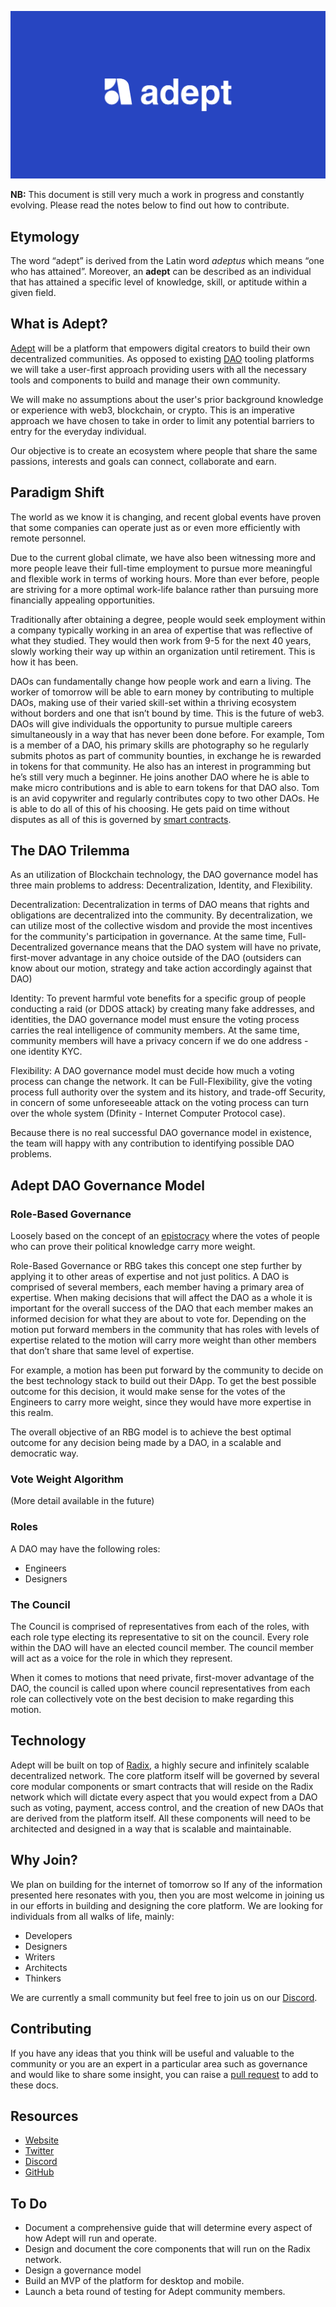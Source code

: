![](assets/logo.jpg)

**NB:** This document is still very much a work in progress and constantly evolving. Please read the notes below to find out how to contribute.

## Etymology

The word “adept” is derived from the Latin word *adeptus* which means “one who has attained”. Moreover, an **adept** can be described as an individual that has attained a specific level of knowledge, skill, or aptitude within a given field.

## What is Adept?

[Adept](https://adeptdao.org/) will be a platform that empowers digital creators to build their own decentralized communities. As opposed to existing [DAO](https://cointelegraph.com/ethereum-for-beginners/what-is-a-decentralized-autonomous-organization-and-how-does-a-dao-work) tooling platforms we will take a user-first approach providing users with all the necessary tools and components to build and manage their own community. 

We will make no assumptions about the user's prior background knowledge or experience with web3, blockchain, or crypto. This is an imperative approach we have chosen to take in order to limit any potential barriers to entry for the everyday individual.
 
Our objective is to create an ecosystem where people that share the same passions, interests and goals can connect, collaborate and earn.

## Paradigm Shift

The world as we know it is changing, and recent global events have proven that some companies can operate just as or even more efficiently with remote personnel.

Due to the current global climate, we have also been witnessing more and more people leave their full-time employment to pursue more meaningful and flexible work in terms of working hours. More than ever before, people are striving for a more optimal work-life balance rather than pursuing more financially appealing opportunities.

Traditionally after obtaining a degree, people would seek employment within a company typically working in an area of expertise that was reflective of what they studied. They would then work from 9-5 for the next 40 years, slowly working their way up within an organization until retirement. This is how it has been.

DAOs can fundamentally change how people work and earn a living. The worker of tomorrow will be able to earn money by contributing to multiple DAOs, making use of their varied skill-set within a thriving ecosystem without borders and one that isn’t bound by time. This is the future of web3.
DAOs will give individuals the opportunity to pursue multiple careers simultaneously in a way that has never been done before. For example, Tom is a member of a DAO, his primary skills are photography so he regularly submits photos as part of community bounties, in exchange he is rewarded in tokens for that community. He also has an interest in programming but he’s still very much a beginner. He joins another DAO where he is able to make micro contributions and is able to earn tokens for that DAO also. Tom is an avid copywriter and regularly contributes copy to two other DAOs. He is able to do all of this of his choosing. He gets paid on time without disputes as all of this is governed by [smart contracts](https://www.investopedia.com/terms/s/smart-contracts.asp).

## The DAO Trilemma

As an utilization of Blockchain technology, the DAO governance model has three main problems to address: Decentralization, Identity, and Flexibility.

Decentralization: Decentralization in terms of DAO means that rights and obligations are decentralized into the community. By decentralization, we can utilize most of the collective wisdom and provide the most incentives for the community's participation in governance. At the same time, Full-Decentralized governance means that the DAO system will have no private, first-mover advantage in any choice outside of the DAO (outsiders can know about our motion, strategy and take action accordingly against that DAO)

Identity: To prevent harmful vote benefits for a specific group of people conducting a raid (or DDOS attack) by creating many fake addresses, and identities, the DAO governance model must ensure the voting process carries the real intelligence of community members. At the same time, community members will have a privacy concern if we do one address - one identity KYC.

Flexibility: A DAO governance model must decide how much a voting process can change the network. It can be Full-Flexibility, give the voting process full authority over the system and its history, and trade-off Security, in concern of some unforeseeable attack on the voting process can turn over the whole system (Dfinity - Internet Computer Protocol case).

Because there is no real successful DAO governance model in existence, the team will happy with any contribution to identifying possible DAO problems.

## Adept DAO Governance Model

### Role-Based Governance

Loosely based on the concept of an [epistocracy](https://www.vox.com/2018/7/23/17581394/against-democracy-book-epistocracy-jason-brennan) where the votes of people who can prove their political knowledge carry more weight.

Role-Based Governance or RBG takes this concept one step further by applying it to other areas of expertise and not just politics. A DAO is comprised of several members, each member having a primary area of expertise. When making decisions that will affect the DAO as a whole it is important for the overall success of the DAO that each member makes an informed decision for what they are about to vote for. Depending on the motion put forward members in the community that has roles with levels of expertise related to the motion will carry more weight than other members that don’t share that same level of expertise. 

For example, a motion has been put forward by the community to decide on the best technology stack to build out their DApp. To get the best possible outcome for this decision, it would make sense for the votes of the Engineers to carry more weight, since they would have more expertise in this realm.

The overall objective of an RBG model is to achieve the best optimal outcome for any decision being made by a DAO, in a scalable and democratic way. 

### Vote Weight Algorithm

(More detail available in the future)

### Roles

A DAO may have the following roles:

- Engineers
- Designers

### The Council

The Council is comprised of representatives from each of the roles, with each role type electing its representative to sit on the council. Every role within the DAO will have an elected council member. The council member will act as a voice for the role in which they represent.

When it comes to motions that need private, first-mover advantage of the DAO, the council is called upon where council representatives from each role can collectively vote on the best decision to make regarding this motion.

## Technology

Adept will be built on top of [Radix](https://www.radixdlt.com/), a highly secure and infinitely scalable decentralized network. The core platform itself will be governed by several core modular components or smart contracts that will reside on the Radix network which will dictate every aspect that you would expect from a DAO such as voting, payment, access control, and the creation of new DAOs that are derived from the platform itself. All these components will need to be architected and designed in a way that is scalable and maintainable.

## Why Join?

We plan on building for the internet of tomorrow so If any of the information presented here resonates with you, then you are most welcome in joining us in our efforts in building and designing the core platform. We are looking for individuals from all walks of life, mainly:

* Developers
* Designers
* Writers
* Architects
* Thinkers

We are currently a small community but feel free to join us on our [Discord](https://discord.gg/8s3SVVfKYz).

## Contributing

If you have any ideas that you think will be useful and valuable to the community or you are an expert in a particular area such as governance and would like to share some insight, you can raise a [pull request](https://docs.github.com/en/pull-requests/collaborating-with-pull-requests/proposing-changes-to-your-work-with-pull-requests/about-pull-requests) to add to these docs.

## Resources

* [Website](https://adeptdao.org/)
* [Twitter](https://twitter.com/adeptdao)
* [Discord](https://discord.gg/8s3SVVfKYz)
* [GitHub](https://github.com/adeptdao)

## To Do

* Document a comprehensive guide that will determine every aspect of how Adept will run and operate.
* Design and document the core components that will run on the Radix network.
* Design a governance model
* Build an MVP of the platform for desktop and mobile.
* Launch a beta round of testing for Adept community members.



